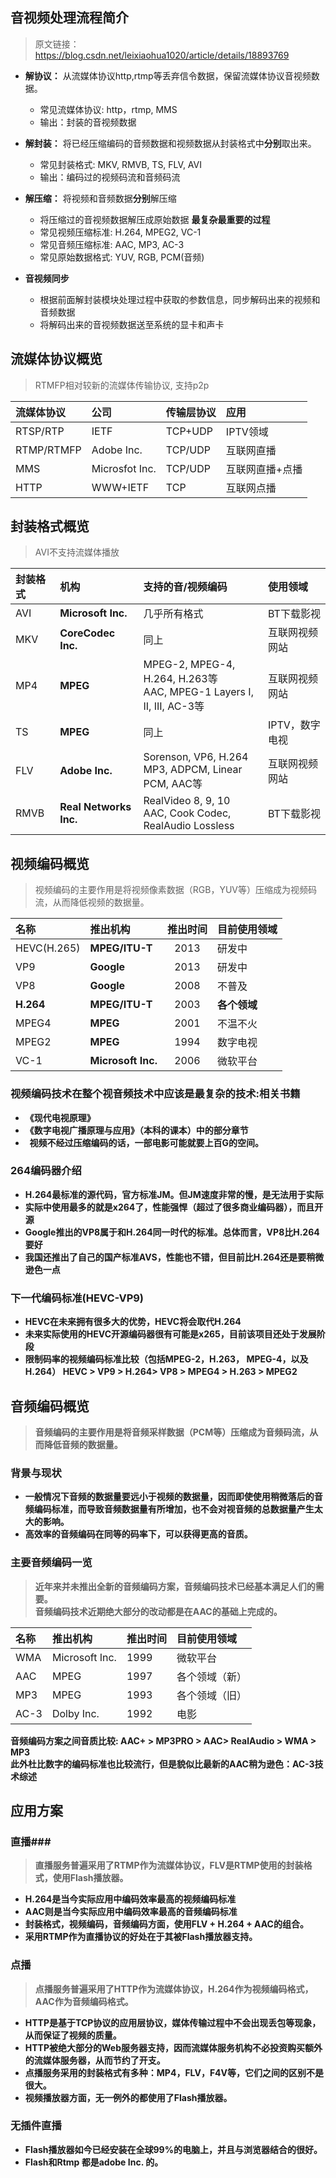 ## <b>音视频处理流程简介</b> ##
>  原文链接：https://blog.csdn.net/leixiaohua1020/article/details/18893769

- <b>解协议：</b> 从流媒体协议http,rtmp等丢弃信令数据，保留流媒体协议音视频数据。
    - 常见流媒体协议: http，rtmp, MMS
    - 输出：封装的音视频数据 

- <b>解封装：</b> 将已经压缩编码的音频数据和视频数据从封装格式中<b>分别</b>取出来。
    - 常见封装格式: MKV, RMVB, TS, FLV, AVI
    - 输出：编码过的视频码流和音频码流

- <b>解压缩：</b> 将视频和音频数据<b>分别</b>解压缩 
    - 将压缩过的音视频数据解压成原始数据 <b>最复杂最重要的过程</b>
    - 常见视频压缩标准: H.264, MPEG2, VC-1
    - 常见音频压缩标准: AAC, MP3, AC-3
    - 常见原始数据格式: YUV, RGB, PCM(音频)

- <b>音视频同步</b>
    - 根据前面解封装模块处理过程中获取的参数信息，同步解码出来的视频和音频数据
    - 将解码出来的音视频数据送至系统的显卡和声卡

## <b>流媒体协议概览</b> ##
> RTMFP相对较新的流媒体传输协议, 支持p2p

|流媒体协议|公司|传输层协议|应用|
|:---|:---|:---|:---|
|RTSP/RTP|IETF|TCP+UDP|IPTV领域|
|RTMP/RTMFP|Adobe Inc.|TCP/UDP|互联网直播|
|MMS|Microsfot Inc.|TCP/UDP|互联网直播+点播|
|HTTP|WWW+IETF|TCP|互联网点播|

## <b>封装格式概览</b> ##
>    AVI不支持流媒体播放

 |封装格式|机构|支持的音/视频编码|使用领域|
 |:---|:---|:---|:---|
 |AVI|<b>Microsoft Inc.</b>|几乎所有格式|BT下载影视|
 |MKV|<b>CoreCodec Inc.</b>|同上|互联网视频网站|
 |MP4|<b>MPEG</b>|MPEG-2, MPEG-4, H.264, H.263等<br/>AAC, MPEG-1 Layers I, II, III, AC-3等|互联网视频网站|
 |TS|<b>MPEG</b>|同上|IPTV，数字电视|
 |FLV|<b>Adobe Inc.</b>|Sorenson, VP6, H.264<br/>MP3, ADPCM, Linear PCM, AAC等|互联网视频网站|
 |RMVB|<b>Real Networks Inc.</b>|RealVideo 8, 9, 10<br/>AAC, Cook Codec, RealAudio Lossless|BT下载影视|

## <b>视频编码概览</b> ##
> 视频编码的主要作用是将视频像素数据（RGB，YUV等）压缩成为视频码流，从而降低视频的数据量。

|名称|推出机构|推出时间|目前使用领域|
|:---|:---|:---:|:---|
|HEVC(H.265)|<b>MPEG/ITU-T</b>|2013|研发中|
|VP9|<b>Google</b>|2013|研发中|
|VP8|<b>Google</b>|2008|不普及|
|<b>H.264</b>|<b>MPEG/ITU-T</b>|2003|<b>各个领域</b>|
|MPEG4|<b>MPEG</b>|2001|不温不火|
|MPEG2|<b>MPEG</b>|1994|数字电视|
|VC-1|<b>Microsoft Inc.</b>|2006|微软平台|


### <b>视频编码技术在整个视音频技术中应该是最复杂的技术:相关书籍 ###
-  《现代电视原理》
-  《数字电视广播原理与应用》（本科的课本）中的部分章节
-  &nbsp;&nbsp;视频不经过压缩编码的话，一部电影可能就要上百G的空间。

### <b>264编码器介绍</b> ###
   - H.264最标准的源代码，官方标准JM。但JM速度非常的慢，是无法用于实际
   - 实际中使用最多的就是x264了，性能强悍（超过了很多商业编码器），而且开源
   - Google推出的VP8属于和H.264同一时代的标准。总体而言，VP8比H.264要好
   - 我国还推出了自己的国产标准AVS，性能也不错，但目前比H.264还是要稍微逊色一点

### <b>下一代编码标准(HEVC-VP9)</b> ###
 
- HEVC在未来拥有很多大的优势，HEVC将会取代H.264
- 未来实际使用的HEVC开源编码器很有可能是x265，目前该项目还处于发展阶段
- 限制码率的视频编码标准比较（包括MPEG-2，H.263， MPEG-4，以及 H.264）
           <b> HEVC > VP9 > H.264> VP8 > MPEG4 > H.263 > MPEG2</b>

## <b>音频编码概览</b > ##
>  <b>音频编码的主要作用是将音频采样数据（PCM等）压缩成为音频码流，从而降低音频的数据量。<b>

### <b>背景与现状</b> ###
- 一般情况下音频的数据量要远小于视频的数据量，因而即使使用稍微落后的音频编码标准，而导致音频数据量有所增加，也不会对视音频的总数据量产生太大的影响。
- 高效率的音频编码在同等的码率下，可以获得更高的音质。

### <b>主要音频编码一览</b> ###
> 近年来并未推出全新的音频编码方案，音频编码技术已经基本满足人们的需要。<br>音频编码技术近期绝大部分的改动都是在AAC的基础上完成的。

|名称|推出机构|推出时间|目前使用领域|
|:---|:---|:---|:---|
|WMA|Microsoft Inc.|1999|微软平台|
|AAC|MPEG|1997|各个领域（新）|
|MP3|MPEG|1993|各个领域（旧）|
|AC-3|Dolby Inc.|1992|电影|

音频编码方案之间音质比较: AAC+ > MP3PRO > AAC> RealAudio > WMA > MP3<br/>
此外杜比数字的编码标准也比较流行，但是貌似比最新的AAC稍为逊色：AC-3技术综述

##  <b>应用方案</b> ##
### <b>直播</b>###
>  直播服务普遍采用了RTMP作为流媒体协议，FLV是RTMP使用的封装格式，使用Flash播放器。

  - H.264是当今实际应用中编码效率最高的视频编码标准
  - AAC则是当今实际应用中编码效率最高的音频编码标准
  - 封装格式，视频编码，音频编码方面，使用FLV + H.264 + AAC的组合。
  - 采用RTMP作为直播协议的好处在于其被Flash播放器支持。

### <b>点播</b> ###
> 点播服务普遍采用了HTTP作为流媒体协议，H.264作为视频编码格式，AAC作为音频编码格式。

- HTTP是基于TCP协议的应用层协议，媒体传输过程中不会出现丢包等现象，从而保证了视频的质量。
- HTTP被绝大部分的Web服务器支持，因而流媒体服务机构不必投资购买额外的流媒体服务器，从而节约了开支。
- 点播服务采用的封装格式有多种：MP4，FLV，F4V等，它们之间的区别不是很大。
- 视频播放器方面，无一例外的都使用了Flash播放器。

### <b>无插件直播</b> ###
- Flash播放器如今已经安装在全球99%的电脑上，并且与浏览器结合的很好。
- Flash和Rtmp 都是adobe Inc. 的。
